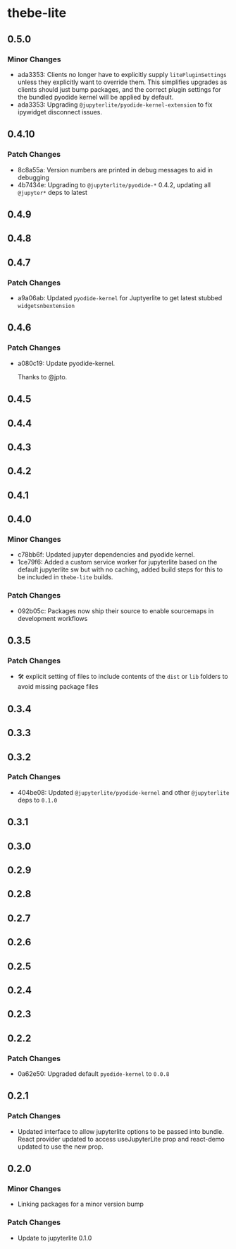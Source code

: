 # thebe-lite

## 0.5.0

### Minor Changes

- ada3353: Clients no longer have to explicitly supply `litePluginSettings` unless they explicitly want to override them. This simplifies upgrades as clients should just bump packages, and the correct plugin settings for the bundled pyodide kernel will be applied by default.
- ada3353: Upgrading `@jupyterlite/pyodide-kernel-extension` to fix ipywidget disconnect issues.

## 0.4.10

### Patch Changes

- 8c8a55a: Version numbers are printed in debug messages to aid in debugging
- 4b7434e: Upgrading to `@jupyterlite/pyodide-*` 0.4.2, updating all `@jupyter*` deps to latest

## 0.4.9

## 0.4.8

## 0.4.7

### Patch Changes

- a9a06ab: Updated `pyodide-kernel` for Juptyerlite to get latest stubbed `widgetsnbextension`

## 0.4.6

### Patch Changes

- a080c19: Update pyodide-kernel.

  Thanks to @jpto.

## 0.4.5

## 0.4.4

## 0.4.3

## 0.4.2

## 0.4.1

## 0.4.0

### Minor Changes

- c78bb6f: Updated jupyter dependencies and pyodide kernel.
- 1ce79f6: Added a custom service worker for jupyterlite based on the default jupyterlite sw but with no caching, added build steps for this to be included in `thebe-lite` builds.

### Patch Changes

- 092b05c: Packages now ship their source to enable sourcemaps in development workflows

## 0.3.5

### Patch Changes

- 🛠 explicit setting of files to include contents of the `dist` or `lib` folders to avoid missing package files

## 0.3.4

## 0.3.3

## 0.3.2

### Patch Changes

- 404be08: Updated `@jupyterlite/pyodide-kernel` and other `@jupyterlite` deps to `0.1.0`

## 0.3.1

## 0.3.0

## 0.2.9

## 0.2.8

## 0.2.7

## 0.2.6

## 0.2.5

## 0.2.4

## 0.2.3

## 0.2.2

### Patch Changes

- 0a62e50: Upgraded default `pyodide-kernel` to `0.0.8`

## 0.2.1

### Patch Changes

- Updated interface to allow jupyterlite options to be passed into bundle. React provider updated to access useJupyterLite prop and react-demo updated to use the new prop.

## 0.2.0

### Minor Changes

- Linking packages for a minor version bump

### Patch Changes

- Update to jupyterlite 0.1.0
